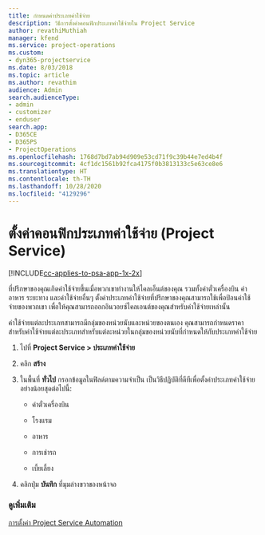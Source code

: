 ```yaml
---
title: กำหนดค่าประเภทค่าใช้จ่าย
description: วิธีการตั้งค่าคอนฟิกประเภทค่าใช้จ่ายใน Project Service
author: revathiMuthiah
manager: kfend
ms.service: project-operations
ms.custom:
- dyn365-projectservice
ms.date: 8/03/2018
ms.topic: article
ms.author: revathim
audience: Admin
search.audienceType:
- admin
- customizer
- enduser
search.app:
- D365CE
- D365PS
- ProjectOperations
ms.openlocfilehash: 1768d7bd7ab94d909e53cd71f9c39b44e7ed4b4f
ms.sourcegitcommit: 4cf1dc1561b92fca4175f0b3813133c5e63ce8e6
ms.translationtype: HT
ms.contentlocale: th-TH
ms.lasthandoff: 10/28/2020
ms.locfileid: "4129296"
---
```

# <a name="configure-expense-categories-project-service"></a>ตั้งค่าคอนฟิกประเภทค่าใช้จ่าย (Project Service)

[!INCLUDE[cc-applies-to-psa-app-1x-2x](../includes/cc-applies-to-psa-app-1x-2x.md)]

ที่ปรึกษาของคุณเกิดค่าใช้จ่ายขึ้นเมื่อพวกเขาทำงานให้ไคลเอ็นต์ของคุณ รวมทั้งค่าตั๋วเครื่องบิน ค่าอาหาร ระยะทาง และค่าใช้จ่ายอื่นๆ ตั้งค่าประเภทค่าใช้จ่ายที่ปรึกษาของคุณสามารถใช้เพื่อป้อนค่าใช้จ่ายของพวกเขา เพื่อให้คุณสามารถออกอินวอยซ์ไคลเอนต์ของคุณสำหรับค่าใช้จ่ายเหล่านั้น  
  
ค่าใช้จ่ายแต่ละประเภทสามารถมีกลุ่มของหน่วยนับและหน่วยของตนเอง คุณสามารถกำหนดราคาสำหรับค่าใช้จ่ายแต่ละประเภทสำหรับแต่ละหน่วยในกลุ่มของหน่วยนับที่กำหนดให้กับประเภทค่าใช้จ่าย  
  
1.  ไปที่ **Project Service > ประเภทค่าใช้จ่าย**  
  
2.  คลิก **สร้าง**  
  
3.  ในพื้นที่ **ทั่วไป** กรอกข้อมูลในฟิลด์ตามความจำเป็น เป็นวิธีปฏิบัติที่ดีทีเพื่อตั้งค่าประเภทค่าใช้จ่ายอย่างน้อยสุดต่อไปนี้:  
  
    -   ค่าตั๋วเครื่องบิน  
  
    -   โรงแรม  
  
    -   อาหาร  
  
    -   การเช่ารถ  
  
    -   เบี้ยเลี้ยง  
  
4.  คลิกปุ่ม **บันทึก** ที่มุมล่างขวาของหน้าจอ  
  
### <a name="see-also"></a>ดูเพิ่มเติม  
 [การตั้งค่า Project Service Automation](../psa/configure.md)
